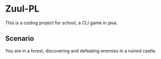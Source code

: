 # Zuul-PL
This is a coding project for school, a CLI game in java.

## Scenario
You are in a forest, discovering and defeating enemies in a ruined castle.
